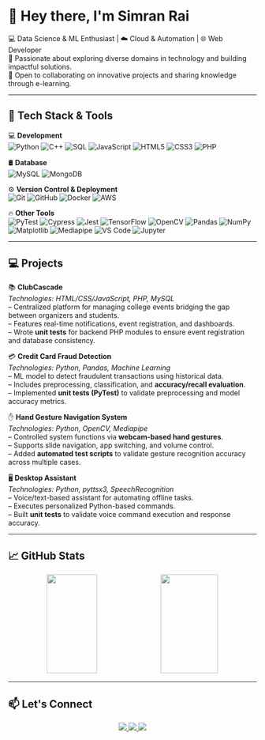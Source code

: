 # 👋 Hey there, I'm Simran Rai

💻 Data Science & ML Enthusiast | ☁️ Cloud & Automation | 🌐 Web Developer  
🚀 Passionate about exploring diverse domains in technology and building impactful solutions.  
🌟 Open to collaborating on innovative projects and sharing knowledge through e-learning.  

---

## 🚀 Tech Stack & Tools  

💻 **Development**  
![Python](https://img.shields.io/badge/Python-3776AB?style=for-the-badge&logo=python&logoColor=white) ![C++](https://img.shields.io/badge/C++-00599C?style=for-the-badge&logo=cplusplus&logoColor=white) ![SQL](https://img.shields.io/badge/SQL-025E8C?style=for-the-badge&logo=postgresql&logoColor=white) ![JavaScript](https://img.shields.io/badge/JavaScript-F7DF1E?style=for-the-badge&logo=javascript&logoColor=black) ![HTML5](https://img.shields.io/badge/HTML5-E34F26?style=for-the-badge&logo=html5&logoColor=white) ![CSS3](https://img.shields.io/badge/CSS3-1572B6?style=for-the-badge&logo=css3&logoColor=white) ![PHP](https://img.shields.io/badge/PHP-777BB4?style=for-the-badge&logo=php&logoColor=white)  

🛢️ **Database**  
![MySQL](https://img.shields.io/badge/MySQL-4479A1?style=for-the-badge&logo=mysql&logoColor=white) ![MongoDB](https://img.shields.io/badge/MongoDB-47A248?style=for-the-badge&logo=mongodb&logoColor=white)  

⚙️ **Version Control & Deployment**  
![Git](https://img.shields.io/badge/Git-F05032?style=for-the-badge&logo=git&logoColor=white) ![GitHub](https://img.shields.io/badge/GitHub-181717?style=for-the-badge&logo=github&logoColor=white) ![Docker](https://img.shields.io/badge/Docker-2496ED?style=for-the-badge&logo=docker&logoColor=white) ![AWS](https://img.shields.io/badge/AWS-232F3E?style=for-the-badge&logo=amazonaws&logoColor=white)  

🔥 **Other Tools**  
![PyTest](https://img.shields.io/badge/PyTest-0A9EDC?style=for-the-badge&logo=pytest&logoColor=white) ![Cypress](https://img.shields.io/badge/Cypress-17202C?style=for-the-badge&logo=cypress&logoColor=white) ![Jest](https://img.shields.io/badge/Jest-C21325?style=for-the-badge&logo=jest&logoColor=white) ![TensorFlow](https://img.shields.io/badge/TensorFlow-FF6F00?style=for-the-badge&logo=tensorflow&logoColor=white) ![OpenCV](https://img.shields.io/badge/OpenCV-5C3EE8?style=for-the-badge&logo=opencv&logoColor=white) ![Pandas](https://img.shields.io/badge/Pandas-150458?style=for-the-badge&logo=pandas&logoColor=white) ![NumPy](https://img.shields.io/badge/NumPy-013243?style=for-the-badge&logo=numpy&logoColor=white) ![Matplotlib](https://img.shields.io/badge/Matplotlib-11557c?style=for-the-badge&logo=matplotlib&logoColor=white) ![Mediapipe](https://img.shields.io/badge/MediaPipe-FF9800?style=for-the-badge&logo=google&logoColor=white) ![VS Code](https://img.shields.io/badge/VS%20Code-0078d7?style=for-the-badge&logo=visualstudiocode&logoColor=white) ![Jupyter](https://img.shields.io/badge/Jupyter-F37626?style=for-the-badge&logo=jupyter&logoColor=white)  

---

## 💻 Projects  

📚 **ClubCascade**  
*Technologies: HTML/CSS/JavaScript, PHP, MySQL*  
– Centralized platform for managing college events bridging the gap between organizers and students.  
– Features real-time notifications, event registration, and dashboards.  
– Wrote **unit tests** for backend PHP modules to ensure event registration and database consistency.  

💳 **Credit Card Fraud Detection**  
*Technologies: Python, Pandas, Machine Learning*  
– ML model to detect fraudulent transactions using historical data.  
– Includes preprocessing, classification, and **accuracy/recall evaluation**.  
– Implemented **unit tests (PyTest)** to validate preprocessing and model accuracy metrics.  

✋ **Hand Gesture Navigation System**  
*Technologies: Python, OpenCV, Mediapipe*  
– Controlled system functions via **webcam-based hand gestures**.  
– Supports slide navigation, app switching, and volume control.  
– Added **automated test scripts** to validate gesture recognition accuracy across multiple cases.  

🖥️ **Desktop Assistant**  
*Technologies: Python, pyttsx3, SpeechRecognition*  
– Voice/text-based assistant for automating offline tasks.  
– Executes personalized Python-based commands.  
– Built **unit tests** to validate voice command execution and response accuracy.  

---

## 📈 GitHub Stats  

<p align="center">
  <img src="https://github-readme-stats.vercel.app/api?username=siimran28&show_icons=true&theme=radical" width="45%" height="200"/>
  <img src="https://github-readme-stats.vercel.app/api/top-langs/?username=siimran28&layout=compact&theme=radical" width="48%" height="200"/>
</p>

 

---



## 📫 Let's Connect  

<p align="center">
  <a href="https://www.linkedin.com/in/simran-raii/">
    <img src="https://img.shields.io/badge/LinkedIn-0A66C2?style=for-the-badge&logo=linkedin&logoColor=white"/>
  </a>
  <a href="https://github.com/siimran28">
    <img src="https://img.shields.io/badge/GitHub-181717?style=for-the-badge&logo=github&logoColor=white"/>
  </a>
  <a href="mailto:raisimran564@gmail.com">
    <img src="https://img.shields.io/badge/Email-D14836?style=for-the-badge&logo=gmail&logoColor=white"/>
  </a>
</p>
 


